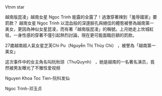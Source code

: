 Vtnm star



越南版昆凌」越南女星 Ngọc Trinh 
能露的全露了！過激穿著辣到「羞辱國家」要罰款？
越南女星 Ngọc Trinh 以混血般的深邃臉孔與絕佳的體態被譽為越南第一美女，更因為神似女星昆凌，而有著「越南版昆凌」的稱號。上月她走上坎城紅毯，一身性感的穿著不僅引起熱烈討論，現在更可能面臨巨額的罰款。


27歲越南超人氣女星芝芙Chi Pu（Nguyễn Thị Thùy Chi）
，被譽為「越南第一美女」




这次事件中的女主角名叫阮秋琼（ThuQuynh）
，她是越南的一名著名演员，竟然被男友曝光了不雅性爱视频








Nguyen Khoa Toc Tien-阮科发仙



Ngoc Trinh-邓玉贞

